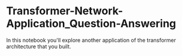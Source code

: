 # Transformer-Network-Application_Question-Answering
In this notebook you'll explore another application of the transformer architecture that you built.
